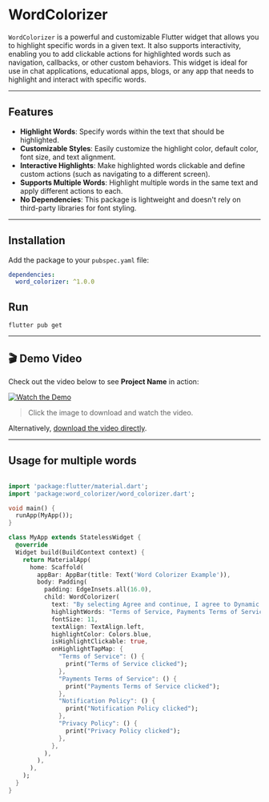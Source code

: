 # WordColorizer

`WordColorizer` is a powerful and customizable Flutter widget that allows you to highlight specific words in a given text. It also supports interactivity, enabling you to add clickable actions for highlighted words such as navigation, callbacks, or other custom behaviors. This widget is ideal for use in chat applications, educational apps, blogs, or any app that needs to highlight and interact with specific words.

---

## Features

- **Highlight Words**: Specify words within the text that should be highlighted.
- **Customizable Styles**: Easily customize the highlight color, default color, font size, and text alignment.
- **Interactive Highlights**: Make highlighted words clickable and define custom actions (such as navigating to a different screen).
- **Supports Multiple Words**: Highlight multiple words in the same text and apply different actions to each.
- **No Dependencies**: This package is lightweight and doesn't rely on third-party libraries for font styling.

---



## Installation

Add the package to your `pubspec.yaml` file:

```yaml
dependencies:
  word_colorizer: ^1.0.0

```

## Run

```console
flutter pub get

```
---

## 🎬 Demo Video

Check out the video below to see **Project Name** in action:  

[![Watch the Demo](./lib/src/thumbnail.png)](./lib/src/video.mp4)  
> Click the image to download and watch the video.

Alternatively, [download the video directly](./lib/src/video.mp4).

---

## Usage for multiple words

```dart

import 'package:flutter/material.dart';
import 'package:word_colorizer/word_colorizer.dart';

void main() {
  runApp(MyApp());
}

class MyApp extends StatelessWidget {
  @override
  Widget build(BuildContext context) {
    return MaterialApp(
      home: Scaffold(
        appBar: AppBar(title: Text('Word Colorizer Example')),
        body: Padding(
          padding: EdgeInsets.all(16.0),
          child: WordColorizer(
            text: "By selecting Agree and continue, I agree to Dynamic Layers Terms of Service, Payments Terms of Service and Notification Policy and acknowledge the Privacy Policy.",
            highlightWords: "Terms of Service, Payments Terms of Service, Notification Policy, Privacy Policy",
            fontSize: 11,
            textAlign: TextAlign.left,
            highlightColor: Colors.blue,
            isHighlightClickable: true,
            onHighlightTapMap: {
              "Terms of Service": () {
                print("Terms of Service clicked");
              },
              "Payments Terms of Service": () {
                print("Payments Terms of Service clicked");
              },
              "Notification Policy": () {
                print("Notification Policy clicked");
              },
              "Privacy Policy": () {
                print("Privacy Policy clicked");
              },
            },
          ),
        ),
      ),
    );
  }
}

```
